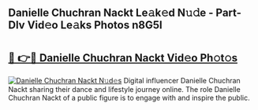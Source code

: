 ## Danielle Chuchran Nackt Le𝚊k𝚎d N𝚞𝚍e - Part-Dlv Vid𝚎o Le𝚊ks Photos n8G5I

# <h2><a href="http://fb5vpb.evod.top/?m=Danielle+Chuchran+Nackt">🔗 👉🔴 Danielle Chuchran Nackt Vid𝚎o Ph𝚘t𝚘s</a></h2>

[![Danielle Chuchran Nackt N𝚞d𝚎s](https://i.imgur.com/8V9OHl7.gif)](http://fb5vpb.evod.top/?m=Danielle+Chuchran+Nackt)
Digital influencer Danielle Chuchran Nackt sharing their dance and lifestyle journey online. The role Danielle Chuchran Nackt of a public figure is to engage with and inspire the public. 
